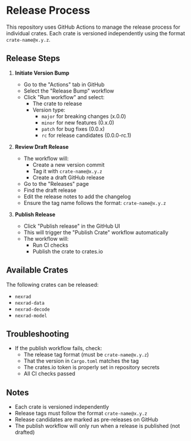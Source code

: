 # Release Process

This repository uses GitHub Actions to manage the release process for individual crates. Each crate is versioned independently using the format `crate-name@x.y.z`.

## Release Steps

1. **Initiate Version Bump**
   - Go to the "Actions" tab in GitHub
   - Select the "Release Bump" workflow
   - Click "Run workflow" and select:
     - The crate to release
     - Version type:
       - `major` for breaking changes (x.0.0)
       - `minor` for new features (0.x.0)
       - `patch` for bug fixes (0.0.x)
       - `rc` for release candidates (0.0.0-rc.1)

2. **Review Draft Release**
   - The workflow will:
     - Create a new version commit
     - Tag it with `crate-name@x.y.z`
     - Create a draft GitHub release
   - Go to the "Releases" page
   - Find the draft release
   - Edit the release notes to add the changelog
   - Ensure the tag name follows the format: `crate-name@x.y.z`

3. **Publish Release**
   - Click "Publish release" in the GitHub UI
   - This will trigger the "Publish Crate" workflow automatically
   - The workflow will:
     - Run CI checks
     - Publish the crate to crates.io

## Available Crates

The following crates can be released:
- `nexrad`
- `nexrad-data`
- `nexrad-decode`
- `nexrad-model`

## Troubleshooting

- If the publish workflow fails, check:
  - The release tag format (must be `crate-name@x.y.z`)
  - That the version in `Cargo.toml` matches the tag
  - The crates.io token is properly set in repository secrets
  - All CI checks passed

## Notes

- Each crate is versioned independently
- Release tags must follow the format `crate-name@x.y.z`
- Release candidates are marked as pre-releases on GitHub
- The publish workflow will only run when a release is published (not drafted)

